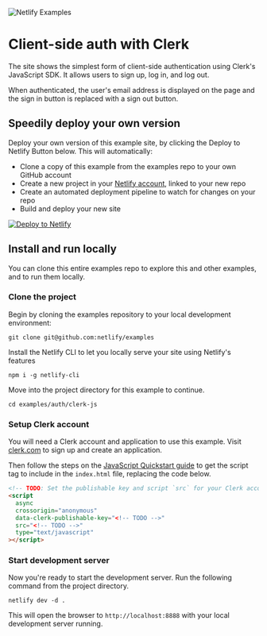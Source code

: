 ![Netlify Examples](https://github.com/netlify/examples/assets/5865/4145aa2f-b915-404f-af02-deacee24f7bf)

# Client-side auth with Clerk

The site shows the simplest form of client-side authentication using Clerk's JavaScript SDK. It allows users to sign up, log in, and log out.

When authenticated, the user's email address is displayed on the page and the sign in button is replaced with a sign out button.

## Speedily deploy your own version

Deploy your own version of this example site, by clicking the Deploy to Netlify Button below. This will automatically:

- Clone a copy of this example from the examples repo to your own GitHub account
- Create a new project in your [Netlify account](https://app.netlify.com/?utm_medium=social&utm_source=github&utm_campaign=deved&utm_content=netlify-examples), linked to your new repo
- Create an automated deployment pipeline to watch for changes on your repo
- Build and deploy your new site

[![Deploy to Netlify](https://www.netlify.com/img/deploy/button.svg)](https://app.netlify.com/start/deploy?repository=https://github.com/netlify/examples/&create_from_path=examples/auth/clerk-js&utm_campaign=netlify-examples)

## Install and run locally

You can clone this entire examples repo to explore this and other examples, and to run them locally.

### Clone the project

Begin by cloning the examples repository to your local development environment:

    git clone git@github.com:netlify/examples

Install the Netlify CLI to let you locally serve your site using Netlify's features

    npm i -g netlify-cli

Move into the project directory for this example to continue.

    cd examples/auth/clerk-js

### Setup Clerk account

You will need a Clerk account and application to use this example. Visit [clerk.com](https://clerk.com/) to sign up and create an application.

Then follow the steps on the [JavaScript Quickstart guide](https://clerk.com/docs/quickstarts/javascript) to get the script tag to include in the `index.html` file, replacing the code below.


```html
<!-- TODO: Set the publishable key and script `src` for your Clerk account -->
<script
  async
  crossorigin="anonymous"
  data-clerk-publishable-key="<!-- TODO -->"
  src="<!-- TODO -->"
  type="text/javascript"
></script>
```

### Start development server

Now you're ready to start the development server. Run the following command from the project directory.

    netlify dev -d .

This will open the browser to `http://localhost:8888` with your local development server running.
